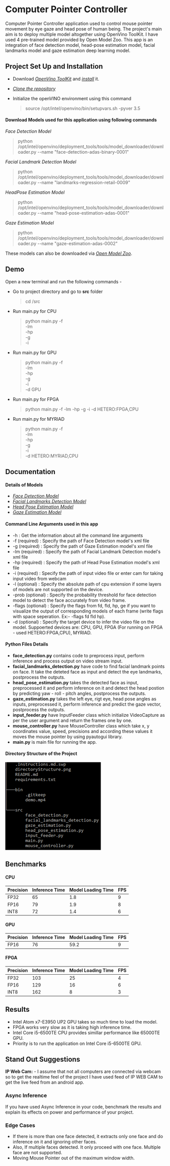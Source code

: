 # Computer Pointer Controller

Computer Pointer Controller application used to control mouse pointer movement by eye gaze and head pose of human being. The project's main aim is to deploy multiple model altogether using OpenVino ToolKit. I have used 4 pre-trained model provided by Open Model Zoo. This app is an integration of face detection model, head-pose estimation model, facial landmarks model and gaze estimation deep learning model.

## Project Set Up and Installation
- Download *[OpenVino ToolKit](https://software.intel.com/content/www/us/en/develop/tools/openvino-toolkit/choose-download.html)* and *[install](https://docs.openvinotoolkit.org/latest/_docs_install_guides_installing_openvino_linux.html)* it.

- *[Clone the repository]()*

- Initialize the openVINO environment using this command
  >source /opt/intel/openvino/bin/setupvars.sh -pyver 3.5

#### Download Models used for this application using following commands

*Face Detection Model*
>python /opt/intel/openvino/deployment_tools/tools/model_downloader/downloader.py --name "face-detection-adas-binary-0001"

*Facial Landmark Detection Model*
>python /opt/intel/openvino/deployment_tools/tools/model_downloader/downloader.py --name "landmarks-regression-retail-0009"

*HeadPose Estimation Model*
>python /opt/intel/openvino/deployment_tools/tools/model_downloader/downloader.py --name "head-pose-estimation-adas-0001"

*Gaze Estimation Model*
>python /opt/intel/openvino/deployment_tools/tools/model_downloader/downloader.py --name "gaze-estimation-adas-0002"

These models can also be downloaded via *[Open Model Zoo](https://download.01.org/opencv/2020/openvinotoolkit/2020.1/open_model_zoo/models_bin/1/)*.

## Demo
Open a new terminal and run the following commands -
- Go to project directory and go to <strong>src</strong> folder
    > cd <project-repo-path>/src

- Run main.py for CPU
    >python main.py -f <Path of xml file of face detection model> \
-lm <Path of xml file of facial landmarks detection model> \
-hp <Path of xml file of head pose estimation model> \
-g <Path of xml file of gaze estimation model> \
-i <Path of input video file or enter cam for taking input video from webcam> 

- Run main.py for GPU
    >python main.py -f <Path of xml file of face detection model> \
-lm <Path of xml file of facial landmarks detection model> \
-hp <Path of xml file of head pose estimation model> \
-g <Path of xml file of gaze estimation model> \
-i <Path of input video file or enter cam for taking input video from webcam> \
-d GPU

- Run main.py for FPGA
    >python main.py -f <Path of xml file of face detection model> 
-lm <Path of xml file of facial landmarks detection model> 
-hp <Path of xml file of head pose estimation model> 
-g <Path of xml file of gaze estimation model> 
-i <Path of input video file or enter cam for taking input video from webcam> 
-d HETERO:FPGA,CPU

- Run main.py for MYRIAD
    >python main.py -f <Path of xml file of face detection model> \
-lm <Path of xml file of facial landmarks detection model> \
-hp <Path of xml file of head pose estimation model> \
-g <Path of xml file of gaze estimation model> \
-i <Path of input video file or enter cam for taking input video from webcam> \
-d HETERO:MYRIAD,CPU

## Documentation
#### Details of Models
- *[Face Detection Model](https://docs.openvinotoolkit.org/latest/_models_intel_face_detection_adas_binary_0001_description_face_detection_adas_binary_0001.html)*
- *[Facial Landmarks Detection Model](https://docs.openvinotoolkit.org/latest/_models_intel_landmarks_regression_retail_0009_description_landmarks_regression_retail_0009.html)*
- *[Head Pose Estimation Model](https://docs.openvinotoolkit.org/latest/_models_intel_head_pose_estimation_adas_0001_description_head_pose_estimation_adas_0001.html)*
- *[Gaze Estimation Model](https://docs.openvinotoolkit.org/latest/_models_intel_gaze_estimation_adas_0002_description_gaze_estimation_adas_0002.html)*

#### Command Line Arguments used in this app
- -h : Get the information about all the command line arguments
- -f (required) : Specify the path of Face Detection model's xml file
- -g (required) : Specify the path of Gaze Estimation model's xml file
- -lm (required) : Specify the path of Facial Landmark Detection model's xml file
- -hp (required) : Specify the path of Head Pose Estimation model's xml file
- -i (required) : Specify the path of input video file or enter cam for taking input video from webcam
- -l (optional) : Specify the absolute path of cpu extension if some layers of models are not supported on the device.
- -prob (optional) : Specify the probability threshold for face detection model to detect the face accurately from video frame.
- -flags (optional) : Specify the flags from fd, fld, hp, ge if you want to visualize the output of corresponding models of each frame (write flags with space seperation. Ex:- -flags fd fld hp).
- -d (optional) : Specify the target device to infer the video file on the model. Suppoerted devices are: CPU, GPU, FPGA (For running on FPGA - used HETERO:FPGA,CPU), MYRIAD.

#### Python Files Details
- **face_detection.py** contains code to preprocess input, perform inference and process output on video stream input.
- **facial_landmarks_detection.py** have code to find facial landmark points on face. It take the deteted face as input and detect the eye landmarks, postprocess the outputs.
- **head_pose_estimation.py** takes the detected face as input, preprocessed it and perform inference on it and detect the head postion by predicting yaw - roll - pitch angles, postprocess the outputs.
- **gaze_estimation.py** takes the left eye, rigt eye, head pose angles as inputs, preprocessed it, perform inference and predict the gaze vector, postprocess the outputs.
- **input_feeder.py** have InputFeeder class which initialize VideoCapture as per the user argument and return the frames one by one.
- **mouse_controller.py** have MouseController class which take x, y coordinates value, speed, precisions and according these values it moves the mouse pointer by using pyautogui library.
- **main.py** is main file for running the app.

#### Directory Structure of the Project
![picture](directoryStructure.png)

## Benchmarks
#### CPU
| Precision      | Inference Time | Model Loading Time | FPS |
| -------------- | -------------- | ------------------ | --- |
| FP32           | 65             | 1.8                | 9   |
| FP16           | 79             | 1.9                | 8   |
| INT8           | 72             | 1.4                | 6   |

#### GPU
| Precision      | Inference Time | Model Loading Time | FPS |
| -------------- | -------------- | ------------------ | --- |
| FP16           | 76             | 59.2               | 9   |

#### FPGA
| Precision      | Inference Time | Model Loading Time | FPS |
| -------------- | -------------- | ------------------ | --- |
| FP32           | 103            | 25                 | 4   |
| FP16           | 129            | 16                 | 6   |
| INT8           | 162            | 8                  | 3   |

## Results
- Intel Atom x7-E3950 UP2 GPU takes so much time to load the model.
- FPGA works very slow as it is taking high inference time.
- Intel Core i5-6500TE CPU provides simillar performance like 65000TE GPU.
- Priority is to run the application on Intel Core i5-6500TE GPU.

## Stand Out Suggestions
**IP Web Cam:** - I assume that not all computers are connected via webcam so to get the realtime feel of the project I have used feed of IP WEB CAM to get the live feed from an android app.

### Async Inference
If you have used Async Inference in your code, benchmark the results and explain its effects on power and performance of your project.

### Edge Cases
- If there is more than one face detected, it extracts only one face and do inference on it and ignoring other faces.
- Also, If multiple faces detected. It only proceed with one face. Multiple face are not supported.
- Moving Mouse Pointer out of the maximum window width.
